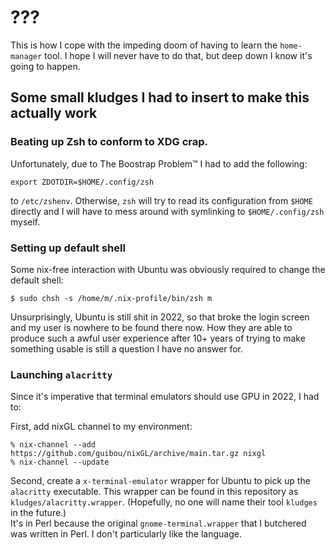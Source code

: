 # ???

This is how I cope with the impeding doom of having to learn the `home-manager` tool.
I hope I will never have to do that, but deep down I know it's going to happen.

## Some small kludges I had to insert to make this actually work

### Beating up Zsh to conform to XDG crap.

Unfortunately, due to The Boostrap Problem™ I had to add the following:

```
export ZDOTDIR=$HOME/.config/zsh
```

to `/etc/zshenv`. Otherwise, `zsh` will try to read its configuration from `$HOME` directly
and I will have to mess around with symlinking to `$HOME/.config/zsh` myself.

### Setting up default shell

Some nix-free interaction with Ubuntu was obviously required to change the default shell:

```
$ sudo chsh -s /home/m/.nix-profile/bin/zsh m
```

Unsurprisingly, Ubuntu is still shit in 2022, so that broke the login screen and my user is nowhere to
be found there now. How they are able to produce such a awful user experience after 10+ years of trying
to make something usable is still a question I have no answer for.

### Launching `alacritty`

Since it's imperative that terminal emulators should use GPU in 2022, I had to:

First, add nixGL channel to my environment:

```
% nix-channel --add https://github.com/guibou/nixGL/archive/main.tar.gz nixgl
% nix-channel --update
```

Second, create a `x-terminal-emulator` wrapper for Ubuntu to pick up the `alacritty` executable.
This wrapper can be found in this repository as `kludges/alacritty.wrapper`. (Hopefully, no one will
name their tool `kludges` in the future.)  
It's in Perl because the original `gnome-terminal.wrapper` that I butchered was written in Perl.
I don't particularly like the language.
